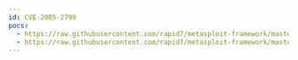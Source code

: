 ```yaml
---
id: CVE-2005-2799
pocs:
  - https://raw.githubusercontent.com/rapid7/metasploit-framework/master/modules/exploits/linux/http/linksys_apply_cgi.rb
  - https://raw.githubusercontent.com/rapid7/metasploit-framework/master/modules/exploits/linux/http/linksys_wrt54gl_apply_exec.rb
---
```

